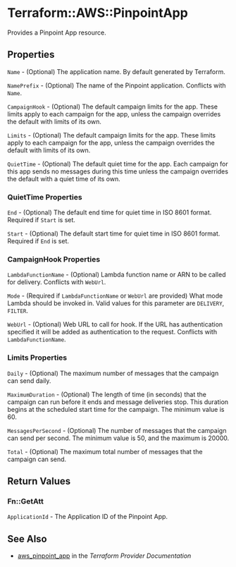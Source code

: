# Terraform::AWS::PinpointApp

Provides a Pinpoint App resource.

## Properties

`Name` - (Optional) The application name. By default generated by Terraform.

`NamePrefix` - (Optional) The name of the Pinpoint application. Conflicts with `Name`.

`CampaignHook` - (Optional) The default campaign limits for the app. These limits apply to each campaign for the app, unless the campaign overrides the default with limits of its own.

`Limits` - (Optional) The default campaign limits for the app. These limits apply to each campaign for the app, unless the campaign overrides the default with limits of its own.

`QuietTime` - (Optional) The default quiet time for the app. Each campaign for this app sends no messages during this time unless the campaign overrides the default with a quiet time of its own.

### QuietTime Properties

`End` - (Optional) The default end time for quiet time in ISO 8601 format. Required if `Start` is set.

`Start` - (Optional) The default start time for quiet time in ISO 8601 format. Required if `End` is set.

### CampaignHook Properties

`LambdaFunctionName` - (Optional) Lambda function name or ARN to be called for delivery. Conflicts with `WebUrl`.

`Mode` - (Required if `LambdaFunctionName` or `WebUrl` are provided) What mode Lambda should be invoked in. Valid values for this parameter are `DELIVERY`, `FILTER`.

`WebUrl` - (Optional) Web URL to call for hook. If the URL has authentication specified it will be added as authentication to the request. Conflicts with `LambdaFunctionName`.

### Limits Properties

`Daily` - (Optional) The maximum number of messages that the campaign can send daily.

`MaximumDuration` - (Optional) The length of time (in seconds) that the campaign can run before it ends and message deliveries stop. This duration begins at the scheduled start time for the campaign. The minimum value is 60.

`MessagesPerSecond` - (Optional) The number of messages that the campaign can send per second. The minimum value is 50, and the maximum is 20000.

`Total` - (Optional) The maximum total number of messages that the campaign can send.


## Return Values

### Fn::GetAtt

`ApplicationId` - The Application ID of the Pinpoint App.

## See Also

* [aws_pinpoint_app](https://www.terraform.io/docs/providers/aws/r/pinpoint_app.html) in the _Terraform Provider Documentation_